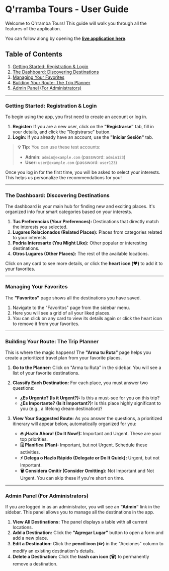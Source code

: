 # Q'rramba Tours - User Guide

Welcome to Q'rramba Tours! This guide will walk you through all the features of the application.

You can follow along by opening the **[live application here](https://elimge.github.io/ZeroLagth-app/)**.

## Table of Contents

1.  [Getting Started: Registration & Login](#getting-started-registration--login)
2.  [The Dashboard: Discovering Destinations](#the-dashboard-discovering-destinations)
3.  [Managing Your Favorites](#managing-your-favorites)
4.  [Building Your Route: The Trip Planner](#building-your-route-the-trip-planner)
5.  [Admin Panel (For Administrators)](#admin-panel-for-administrators)

---

### Getting Started: Registration & Login

To begin using the app, you first need to create an account or log in.

1.  **Register:** If you are a new user, click on the **"Registrarse"** tab, fill in your details, and click the "Registrarse" button.
2.  **Login:** If you already have an account, use the **"Iniciar Sesión"** tab.

> **💡 Tip:** You can use these test accounts:
> *   **Admin:** `admin@example.com` (password: `admin123`)
> *   **User:** `user@example.com` (password: `user123`)

Once you log in for the first time, you will be asked to select your interests. This helps us personalize the recommendations for you!

---

### The Dashboard: Discovering Destinations

The dashboard is your main hub for finding new and exciting places. It's organized into four smart categories based on your interests.

1.  **Tus Preferencias (Your Preferences):** Destinations that directly match the interests you selected.
2.  **Lugares Relacionados (Related Places):** Places from categories related to your interests.
3.  **Podría Interesarte (You Might Like):** Other popular or interesting destinations.
4.  **Otros Lugares (Other Places):** The rest of the available locations.

Click on any card to see more details, or click the **heart icon (❤️)** to add it to your favorites.

---

### Managing Your Favorites

The **"Favoritos"** page shows all the destinations you have saved.

1.  Navigate to the "Favoritos" page from the sidebar menu.
2.  Here you will see a grid of all your liked places.
3.  You can click on any card to view its details again or click the heart icon to remove it from your favorites.

---

### Building Your Route: The Trip Planner

This is where the magic happens! The **"Arma tu Ruta"** page helps you create a prioritized travel plan from your favorite places.

1.  **Go to the Planner:** Click on "Arma tu Ruta" in the sidebar. You will see a list of your favorite destinations.

2.  **Classify Each Destination:** For each place, you must answer two questions:
    *   **¿Es Urgente? (Is it Urgent?):** Is this a must-see for you on this trip?
    *   **¿Es Importante? (Is it Important?):** Is this place highly significant to you (e.g., a lifelong dream destination)?

3.  **View Your Suggested Route:** As you answer the questions, a prioritized itinerary will appear below, automatically organized for you:
    *   **🔥 ¡Hazlo Ahora! (Do It Now!):** Important and Urgent. These are your top priorities.
    *   **🗓️ Planifica (Plan):** Important, but not Urgent. Schedule these activities.
    *   **⚡ Delega o Hazlo Rápido (Delegate or Do It Quick):** Urgent, but not Important.
    *   **🗑️ Considera Omitir (Consider Omitting):** Not Important and Not Urgent. You can skip these if you're short on time.

---

### Admin Panel (For Administrators)

If you are logged in as an administrator, you will see an **"Admin"** link in the sidebar. This panel allows you to manage all the destinations in the app.

1.  **View All Destinations:** The panel displays a table with all current locations.
2.  **Add a Destination:** Click the **"Agregar Lugar"** button to open a form and add a new place.
3.  **Edit a Destination:** Click the **pencil icon (✏️)** in the "Acciones" column to modify an existing destination's details.
4.  **Delete a Destination:** Click the **trash can icon (🗑️)** to permanently remove a destination.
